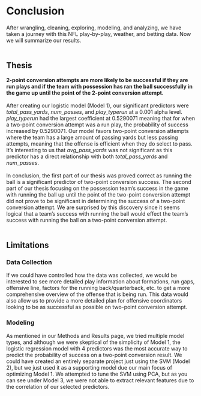 Conclusion
==========

After wrangling, cleaning, exploring, modeling, and analyzing, we have
taken a journey with this NFL play-by-play, weather, and betting data.
Now we will summarize our results. <br> <br>

Thesis
------

**2-point conversion attempts are more likely to be successful if they
are run plays and if the team with possession has ran the ball
successfully in the game up until the point of the 2-point conversion
attempt.** <br> <br> After creating our logistic model (Model 1), our
significant predictors were *total\_pass\_yards*, *num\_passes*, and
*play\_typerun* at a 0.001 alpha level. *play\_typerun* had the largest
coefficient at 0.5290071 meaning that for when a two-point conversion
attempt was a run play, the probability of success increased by
0.5290071. Our model favors two-point conversion attempts where the team
has a large amount of passing yards but less passing attempts, meaning
that the offense is efficient when they do select to pass. It’s
interesting to us that *avg\_pass\_yards* was not significant as this
predictor has a direct relationship with both *total\_pass\_yards* and
*num\_passes*. <br> <br> In conclusion, the first part of our thesis was
proved correct as running the ball is a significant predictor of
two-point conversion success. The second part of our thesis focusing on
the possession team’s success in the game with running the ball up until
the point of the two-point conversion attempt did not prove to be
significant in determining the success of a two-point conversion
attempt. We are surprised by this discovery since it seems logical that
a team’s success with running the ball would effect the team’s success
with running the ball on a two-point conversion attempt. <br> <br>

Limitations
-----------

### Data Collection

If we could have controlled how the data was collected, we would be
interested to see more detailed play information about formations, run
gaps, offensive line, factors for the running back/quarterback, etc. to
get a more comprehensive overview of the offense that is being run. This
data would also allow us to provide a more detailed plan for offensive
coordinators looking to be as successful as possible on two-point
conversion attempt.

### Modeling

As mentioned in our Methods and Results page, we tried multiple model
types, and although we were skeptical of the simplicity of Model 1, the
logistic regression model with 4 predictors was the most accurate way to
predict the probability of success on a two-point conversion result. We
could have created an entirely separate project just using the SVM
(Model 2), but we just used it as a supporting model due our main focus
of optimizing Model 1. We attempted to tune the SVM using PCA, but as
you can see under Model 3, we were not able to extract relevant features
due to the correlation of our selected predictors.
